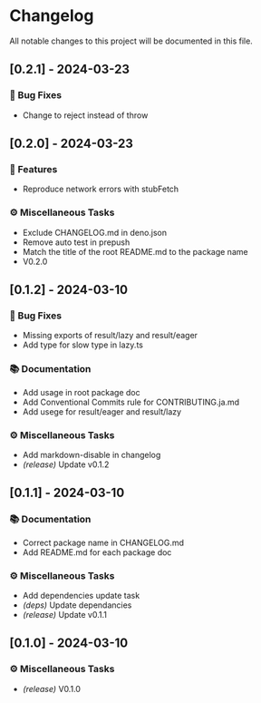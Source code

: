 <!-- markdownlint-disable -->
# Changelog

All notable changes to this project will be documented in this file.

## [0.2.1] - 2024-03-23

### 🐛 Bug Fixes

- Change to reject instead of throw

## [0.2.0] - 2024-03-23

### 🚀 Features

- Reproduce network errors with stubFetch

### ⚙️ Miscellaneous Tasks

- Exclude CHANGELOG.md in deno.json
- Remove auto test in prepush
- Match the title of the root README.md to the package name
- V0.2.0

## [0.1.2] - 2024-03-10

### 🐛 Bug Fixes

- Missing exports of result/lazy and result/eager
- Add type for slow type in lazy.ts

### 📚 Documentation

- Add usage in root package doc
- Add Conventional Commits rule for CONTRIBUTING.ja.md
- Add usege for result/eager and result/lazy

### ⚙️ Miscellaneous Tasks

- Add markdown-disable in changelog
- *(release)* Update v0.1.2

## [0.1.1] - 2024-03-10

### 📚 Documentation

- Correct package name in CHANGELOG.md
- Add README.md for each package doc

### ⚙️ Miscellaneous Tasks

- Add dependencies update task
- *(deps)* Update dependancies
- *(release)* Update v0.1.1

## [0.1.0] - 2024-03-10

### ⚙️ Miscellaneous Tasks

- *(release)* V0.1.0

<!-- generated by git-cliff -->
